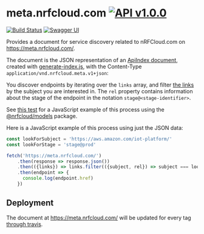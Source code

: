 # meta.nrfcloud.com [![API v1.0.0](https://img.shields.io/badge/API-v1.0.0-blue.svg)](https://meta.nrfcloud.com/swagger-api.yaml?v1.0.0)

[![Build Status](https://travis-ci.org/nRFCloud/meta.svg?branch=master)](https://travis-ci.org/nRFCloud/meta)
[![Swagger UI](https://img.shields.io/badge/Swagger-UI-orange.svg)](http://petstore.swagger.io/?url=https%3A%2F%2Fmeta.nrfcloud.com%2Fswagger-api.yaml%3Fv1.0.0)

Provides a document for service discovery related to nRFCloud.com on https://meta.nrfcloud.com/.

The document is the JSON representation of an [ApiIndex document](https://github.com/nRFCloud/models#apiindex), created with [generate-index.js](./scripts/generate-index.js), with the Content-Type 
`application/vnd.nrfcloud.meta.v1+json`: 

You discover endpoints by iterating over the `links` array, and filter
[the links](https://github.com/nRFCloud/models#link) by the subject you
are interested in. The `rel` property contains information about the 
stage of the endpoint in the notation `stage@<stage-identifier>`.

See [this test](./__tests__/index.spec.js) for a JavaScript example of this process using the 
[@nrfcloud/models](https://github.com/nRFCloud/models) package.

Here is a JavaScript example of this process using just the JSON data:

```JavaScript
const lookForSubject = 'https://aws.amazon.com/iot-platform/'
const lookForStage = 'stage@prod'

fetch('https://meta.nrfcloud.com/')
    .then(response => response.json())
    .then(({links}) => links.filter(({subject, rel}) => subject === lookForSubject && rel.indexOf(lookForStage) > -1)[0])
    .then(endpoint => {
      console.log(endpoint.href)
    })
```

## Deployment

The document at https://meta.nrfcloud.com/ will be updated for every tag 
[through travis](./.travis.yml).

